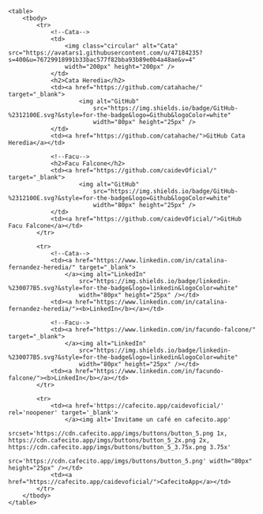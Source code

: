 <html>
    <head>
       <link rel="stylesheet" type="text/css" href="style.css" />
        <!--final de Estilos-->
      </head>
<body>

    <table>
        <tbody>
            <tr>
                <!--Cata-->
                <td>
                    <img class="circular" alt="Cata" src="https://avatars1.githubusercontent.com/u/47184235?s=400&u=76729918991b33bac577f82bba93b89e0b4a48ae&v=4"
                    width="200px" height="200px" /> 
                </td>
                <h2>Cata Heredia</h2>
                <td><a href="https://github.com/catahache/" target="_blank">
                        <img alt="GitHub"
                            src="https://img.shields.io/badge/GitHub-%2312100E.svg?&style=for-the-badge&logo=Github&logoColor=white"
                            width="80px" height="25px" />
                </td>
                <td><a href="https://github.com/catahache/">GitHub Cata Heredia</a></td>

                <!--Facu-->
                <h2>Facu Falcone</h2>
                <td><a href="https://github.com/caidevOficial/" target="_blank">
                        <img alt="GitHub"
                            src="https://img.shields.io/badge/GitHub-%2312100E.svg?&style=for-the-badge&logo=Github&logoColor=white"
                            width="80px" height="25px" />
                </td>
                <td><a href="https://github.com/caidevOficial/">GitHub Facu Falcone</a></td>
            </tr>

            <tr>
                <!--Cata-->
                <td><a href="https://www.linkedin.com/in/catalina-fernandez-heredia/" target="_blank">
                    </a><img alt="LinkedIn"
                        src="https://img.shields.io/badge/linkedin-%230077B5.svg?&style=for-the-badge&logo=linkedin&logoColor=white"
                        width="80px" height="25px" /></td>
                <td><a href="https://www.linkedin.com/in/catalina-fernandez-heredia/"><b>LinkedIn</b></a></td>

                <!--Facu-->
                <td><a href="https://www.linkedin.com/in/facundo-falcone/" target="_blank">
                    </a><img alt="LinkedIn"
                        src="https://img.shields.io/badge/linkedin-%230077B5.svg?&style=for-the-badge&logo=linkedin&logoColor=white"
                        width="80px" height="25px" /></td>
                <td><a href="https://www.linkedin.com/in/facundo-falcone/"><b>LinkedIn</b></a></td>
            </tr>

            <tr>
                <td><a href='https://cafecito.app/caidevoficial/' rel='noopener' target='_blank'>
                    </a><img alt='Invitame un café en cafecito.app'
                        srcset='https://cdn.cafecito.app/imgs/buttons/button_5.png 1x, https://cdn.cafecito.app/imgs/buttons/button_5_2x.png 2x, https://cdn.cafecito.app/imgs/buttons/button_5_3.75x.png 3.75x'
                        src='https://cdn.cafecito.app/imgs/buttons/button_5.png' width="80px" height="25px" /></td>
                <td><a href="https://cafecito.app/caidevoficial/">CafecitoApp</a></td>
            </tr>
        </tbody>
    </table>

</body>

</html>
